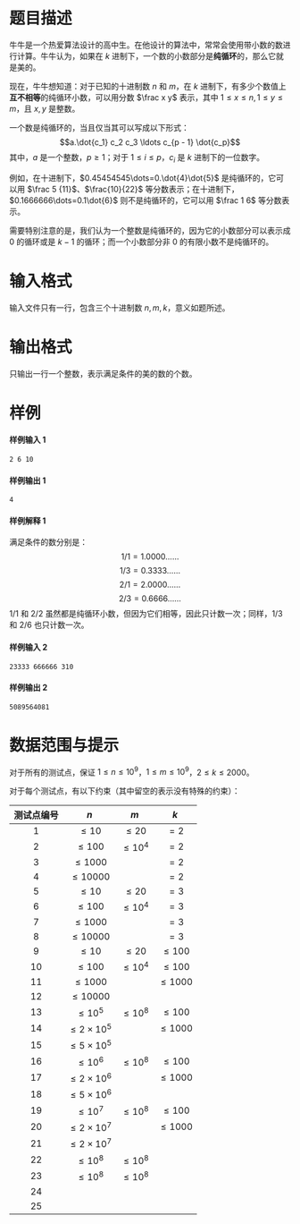 
# 题目描述

牛牛是一个热爱算法设计的高中生。在他设计的算法中，常常会使用带小数的数进行计算。牛牛认为，如果在 $k$ 进制下，一个数的小数部分是**纯循环**的，那么它就是美的。

现在，牛牛想知道：对于已知的十进制数 $n$ 和 $m$，在 $k$ 进制下，有多少个数值上**互不相等**的纯循环小数，可以用分数 $\frac x y$ 表示，其中 $1\le x\le n,1\le y\le m$，且 $x,y$ 是整数。

一个数是纯循环的，当且仅当其可以写成以下形式：
$$a.\dot{c_1} c_2 c_3 \ldots c_{p - 1} \dot{c_p}$$
其中，$a$ 是一个整数，$p\ge1$；对于 $1\le i\le p$，$c_i$ 是 $k$ 进制下的一位数字。

例如，在十进制下，$0.45454545\dots=0.\dot{4}\dot{5}$ 是纯循环的，它可以用 $\frac 5 {11}$、$\frac{10}{22}$ 等分数表示；在十进制下，$0.1666666\dots=0.1\dot{6}$ 则不是纯循环的，它可以用 $\frac 1 6$ 等分数表示。

需要特别注意的是，我们认为一个整数是纯循环的，因为它的小数部分可以表示成 $0$ 的循环或是 $k-1$ 的循环；而一个小数部分非 $0$ 的有限小数不是纯循环的。

# 输入格式

输入文件只有一行，包含三个十进制数 $n,m,k$，意义如题所述。

# 输出格式

只输出一行一个整数，表示满足条件的美的数的个数。

# 样例

#### 样例输入 1
```plain
2 6 10
```

#### 样例输出 1
```plain
4
```
#### 样例解释 1
满足条件的数分别是：
$$1/1 = 1.0000 \ldots \ldots$$
$$1/3 = 0.3333 \ldots \ldots$$
$$2/1 = 2.0000 \ldots \ldots$$
$$2/3 = 0.6666 \ldots \ldots$$
$1/1$ 和 $2/2$ 虽然都是纯循环小数，但因为它们相等，因此只计数一次；同样，$1/3$ 和 $2/6$ 也只计数一次。

#### 样例输入 2
```plain
23333 666666 310
```
#### 样例输出 2
```plain
5089564081
```


# 数据范围与提示

对于所有的测试点，保证 $1\le n\le 10^9$，$1\le m\le 10^9$，$2\le k\le2000$。

对于每个测试点，有以下约束（其中留空的表示没有特殊的约束）：

| 测试点编号 | $n$ | $m$ | $k$ |
| :-: | :-: | :-: | :-: |
| 1 | $\le 10$ | $\le 20$ | $=2$ |
| 2 | $\le 100$ | $\le 10^4$ | $=2$ |
| 3 | $\le 1000$ | | $=2$ |
| 4 | $\le 10000$ | | $=2$ |
| 5 | $\le 10$ | $\le 20$ | $=3$ |
| 6 | $\le 100$ | $\le 10^4$ | $=3$ |
| 7 | $\le 1000$ |  | $=3$ |
| 8 | $\le 10000$ |  | $=3$ |
| 9 | $\le 10$ | $\le 20$ | $\le 100$ |
| 10 | $\le 100$ | $\le 10^4$ | $\le 100$ |
| 11 | $\le 1000$ | | $\le 1000$ |
| 12 | $\le 10000$ | | |
| 13 | $\le 10^5$ | $\le 10^8$ | $\le 100$ |
| 14 | $\le 2\times 10^5$ | | $\le 1000$ |
| 15 | $\le 5\times 10^5$ | | |
| 16 | $\le 10^6$ | $\le 10^8$ | $\le 100$ |
| 17 | $\le 2\times 10^6$ | | $\le 1000$ |
| 18 | $\le 5\times 10^6$ | | |
| 19 | $\le 10^7$ | $\le 10^8$ | $\le 100$ |
| 20 | $\le 2\times 10^7$ | | $\le 1000$ |
| 21 | $\le 2\times 10^7$ | | |
| 22 | $\le 10^8$ | $\le 10^8$ | |
| 23 | $\le 10^8$ | $\le 10^8$ | |
| 24 | | | |
| 25 | | | |

